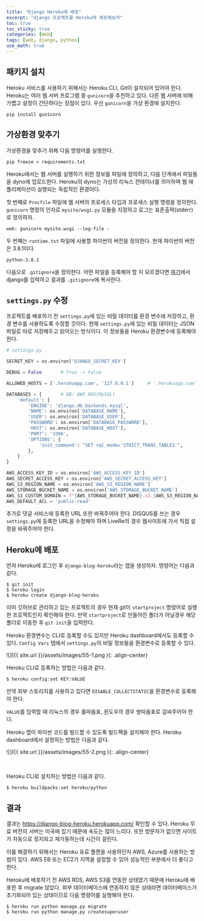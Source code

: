 ```yaml
---
title: "Django Heroku에 배포"
excerpt: "django 프로젝트를 Heroku에 배포해보자"
toc: true
toc_sticky: true
categories: [Web]
tags: [web, django, python]
use_math: true
---
```


## 패키지 설치
Heroku 서비스를 사용하기 위해서는 Heroku CLI, Git이 설치되어 있어야 한다. Heroku는 여러 웹 서버 프로그램 중 `gunicorn`을 추천하고 있다. 다른 웹 서버에 비해 가볍고 설정이 간단하다는 장점이 있다. 우선 `gunicorn`을 가상 환경에 설치한다.

```
pip install gunicorn
```

## 가상환경 맞추기

가상환경을 맞추기 위해 다음 명령어를 실행한다. 

```
pip freeze > requirements.txt
```

Heroku에서는 웹 서버를 실행하기 위한 정보를 파일에 정의하고, 다음 단계에서 파일들을 dyno에 업로드한다. Heroku의 dyno는 가상의 리눅스 컨테이너를 의미하며 웹 애플리케이션이 실행되는 독립적인 환경이다.  

첫 번째로 `Procfile` 파일에 웹 서버의 프로세스 타입과 프로세스 실행 명령을 정의한다. `gunicorn` 명령의 인자로 `mysite/wsgi.py` 모듈을 지정하고 로그는 표준출력(stderr)로 정의하자.

```
web: gunicorn mysite.wsgi --log-file -
```

두 번째는 `runtime.txt` 파일에 사용할 파이썬의 버전을 정의한다. 현재 파이썬의 버전은 3.8.1이다.

```
python-3.8.1
```

다음으로 `.gitignore`을 정의한다. 어떤 파일을 등록해야 할 지 모르겠다면 [여기](https://www.toptal.com/developers/gitignore)에서 django를 입력하고 결과를 `.gitignore`에 복사한다.  

## `settings.py` 수정

프로젝트를 배포하기 전 `settings.py`에 있는 비밀 데이터를 환경 변수에 저장하고, 환경 변수를 사용하도록 수정할 것이다. 현재 `settings.py`에 있는 비밀 데이터는 JSON 파일로 따로 저장해두고 읽어오는 방식이다. 이 정보들을 Heroku 환경변수에 등록해야 한다.  

```python
# settings.py

SECRET_KEY = os.environ['DJANGO_SECRET_KEY']

DEBUG = False       # True -> False

ALLOWED_HOSTS = ['.herokuapp.com', '127.0.0.1']     # '.herokuapp.com' 추가

DATABASES = {       # DB: AWS RDS(MySQL)
    'default': {
        'ENGINE': 'django.db.backends.mysql',
        'NAME': os.environ['DATABASE_NAME'],
        'USER': os.environ['DATABASE_USER'],
        'PASSWORD': os.environ['DATABASE_PASSWORD'],
        'HOST': os.environ['DATABASE_HOST'],
        'PORT': '3306',
        'OPTIONS': {
            'init_command': "SET sql_mode='STRICT_TRANS_TABLES'",
        },
    }
}

AWS_ACCESS_KEY_ID = os.environ['AWS_ACCESS_KEY_ID']
AWS_SECRET_ACCESS_KEY = os.environ['AWS_SECRET_ACCESS_KEY']
AWS_S3_REGION_NAME = os.environ['AWS_S3_REGION_NAME']
AWS_STORAGE_BUCKET_NAME = os.environ['AWS_STORAGE_BUCKET_NAME']
AWS_S3_CUSTOM_DOMAIN = f"{AWS_STORAGE_BUCKET_NAME}.s3.{AWS_S3_REGION_NAME}.amazonaws.com"
AWS_DEFAULT_ACL = 'public-read'
```

추가로 댓글 서비스에 등록한 URL 또한 바꿔주어야 한다. DISQUS를 쓰는 경우 `settings.py`에 등록한 URL을 수정해야 하며 LiveRe의 경우 웹사이트에 가서 직접 설정을 바꿔주어야 한다. 

## Heroku에 배포
먼저 Heroku에 로그인 후 `django-blog-heroku`라는 앱을 생성하자. 명령어는 다음과 같다.

```
$ git init
$ heroku login
$ heroku create django-blog-heroku
```

이미 깃허브로 관리하고 있는 프로젝트의 경우 현재 git이 `startproject` 명령어로 실행한 프로젝트인지 확인해야 한다. 만약 `startproject`로 만들어진 폴더가 아닐경우 해당 폴더로 이동한 후 `git init`을 입력한다.   

Heroku 환경변수는 CLI로 등록할 수도 있지만 Heroku dashboard에서도 등록할 수 있다. `Config Vars` 탭에서 `settings.py`의 비밀 정보들을 환경변수로 등록할 수 있다.

![]({{ site.url }}/assets/images/55-1.png ){: .align-center}

Heroku CLI로 등록하는 방법은 다음과 같다.

```
$ heroku config:set KEY:VALUE
```

만약 외부 스토리지를 사용하고 있다면 `DISABLE_COLLECTSTATIC`을 환경변수로 등록해야 한다.  

`VALUE`를 입력할 때 리눅스의 경우 홀따옴표, 윈도우의 경우 쌍따옴표로 감싸주어야 한다.

Heroku 앱이 파이썬 코드를 빌드할 수 있도록 빌드팩을 설치해야 한다. Heroku dashboard에서 설정하는 방법은 다음과 같다.

![]({{ site.url }}/assets/images/55-2.png ){: .align-center}

<br>

Heroku CLI로 설치하는 방법은 다음과 같다.

```
$ heroku buildpacks:set heroku/python
```

## 결과
결과는 <https://django-blog-heroku.herokuapp.com/> 확인할 수 있다. Heroku 무료 버전의 서버는 미국에 있기 때문에 속도는 많이 느리다. 또한 방문자가 없으면 사이트가 자동으로 정지되고 재가동하는데 시간이 걸린다.  

이를 해결하기 위해서는 Heroku 유료 플랜을 사용하던지 AWS, Azure를 사용하는 방법이 있다. AWS EB 또는 EC2가 지역을 설정할 수 있어 성능적인 부분에서 더 좋다고 한다.  

Heroku에 배포하기 전 AWS RDS, AWS S3를 연동한 상태였기 때문에 Heroku에 배포한 후 migrate 않았다. 외부 데이터베이스에 연동하지 않은 상태라면 데이터베이스가 초기화되어 있는 상태이므로 다음 명령어를 실행해야 한다. 

```
$ heroku run python manage.py migrate
$ heroku run python manage.py createsuperuser
```

<br>